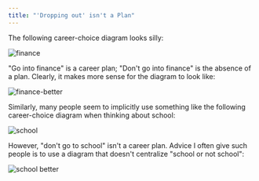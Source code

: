 ```yaml
---
title: "'Dropping out' isn't a Plan"
---
```


The following career-choice diagram looks silly:

![finance](https://tva1.sinaimg.cn/large/e6c9d24egy1h1q304et83j20y00l0wfo.jpg)

"Go into finance" is a career plan; "Don't go into finance" is the absence of a plan. Clearly, it makes more sense for the diagram to look like:

![finance-better](https://tva1.sinaimg.cn/large/e6c9d24egy1h1q36ixa5oj21700f00tp.jpg)

Similarly, many people seem to implicitly use something like the following career-choice diagram when thinking about school:

![school](https://tva1.sinaimg.cn/large/e6c9d24egy1h1q36higs3j20y00l0q48.jpg)

However, "don't go to school" isn't a career plan. Advice I often give such people is to use a diagram that doesn't centralize "school or not school":

![school better](https://tva1.sinaimg.cn/large/e6c9d24egy1h1q36fczg4j21700f0q48.jpg)